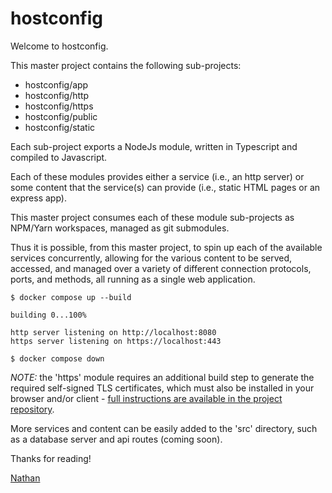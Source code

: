 # hostconfig
Welcome to hostconfig.

This master project contains the following sub-projects:

- hostconfig/app
- hostconfig/http
- hostconfig/https
- hostconfig/public
- hostconfig/static

Each sub-project exports a NodeJs module, written in Typescript and compiled to Javascript.

Each of these modules provides either a service (i.e., an http server) or some content that the service(s) can provide (i.e., static HTML pages or an express app).

This master project consumes each of these module sub-projects as NPM/Yarn workspaces, managed as git submodules.

Thus it is possible, from this master project, to spin up each of the available services concurrently, allowing for the various content to be served, accessed, and managed over a variety of different connection protocols, ports, and methods, all running as a single web application.

```
$ docker compose up --build

building 0...100%

http server listening on http://localhost:8080
https server listening on https://localhost:443

$ docker compose down
```

*NOTE:* the 'https' module requires an additional build step to generate the required self-signed TLS certificates, which must also be installed in your browser and/or client - [full instructions are available in the project repository](https://github.com/hostconfig/https.git).

More services and content can be easily added to the 'src' directory, such as a database server and api routes (coming soon).

Thanks for reading!

[Nathan](https://github.com/nathanjhood)
